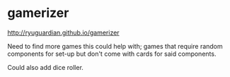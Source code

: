 # gamerizer

http://ryuguardian.github.io/gamerizer

Need to find more games this could help with; games that require random components for set-up but don't come with cards for said components.

Could also add dice roller.
